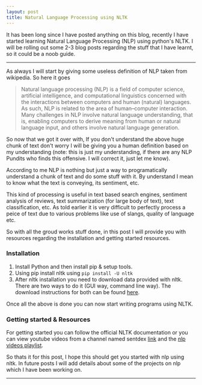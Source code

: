 ```yaml
---
layout: post
title: Natural Language Processing using NLTK
---
```



<div class="message">
  It has been long since I have posted anything on this blog, recently I have started learning Natural Language Processing (NLP) using python's NLTK. I will be rolling out some 2-3 blog posts regarding the stuff that I have learnt, so it could be a noob guide.
</div>

----
As always I will start by giving some useless definition of NLP taken from wikipedia. So here it goes

> Natural language processing (NLP) is a field of computer science, artificial intelligence, and computational linguistics concerned with the interactions between computers and human (natural) languages. As such, NLP is related to the area of human–computer interaction. Many challenges in NLP involve natural language understanding, that is, enabling computers to derive meaning from human or natural language input, and others involve natural language generation.

So now that we got it over with, If you don't understand the above huge chunk of text don't worry I will be giving you a human definition based on my understanding (note: this is just my understanding, if there are any NLP Pundits who finds this offensive. I will correct it, just let me know).

According to me NLP is nothing but just a way to programatically understand a chunk of text and do some stuff with it. By understand I mean to know what the text is conveying, its sentiment, etc.

This kind of processing is useful in text based search engines, sentiment analysis of reviews, text summarization (for large body of text), text classification, etc. As told earlier it is very difficult to perfectly process a peice of text due to various problems like use of slangs, quality of language etc.

So with all the groud works stuff done, in this post I will provide you with resources regarding the installation and getting started resources.

### Installation

1. Install Python and then install pip & setup tools.
2. Using pip install nltk using `pip install -U nltk`
3. After nltk installation you need to download data provided with nltk. There are two ways to do it (GUI way, command line way). The download instructions for both can be found [here](http://www.nltk.org/data.html).

Once all the above is done you can now start writing programs using NLTK.

### Getting started & Resources

For getting started you can follow the official NLTK documentation or you can view youtube videos from a channel named sentdex [link](https://www.youtube.com/user/sentdex) and the [nlp videos playlist](https://www.youtube.com/playlist?list=PLQVvvaa0QuDf2JswnfiGkliBInZnIC4HL).

So thats it for this post, I hope this should get you started with nlp using nltk. In future posts I will add details about some of the projects on nlp which I have been working on.

----- 
